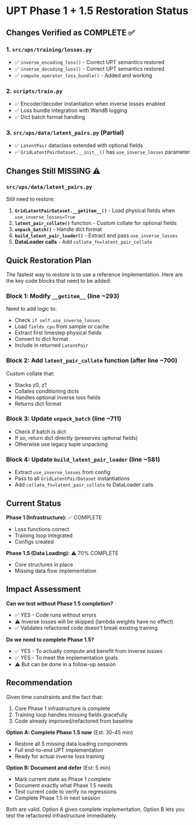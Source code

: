 # UPT Phase 1 + 1.5 Restoration Status

## Changes Verified as COMPLETE ✅

### 1. `src/ups/training/losses.py`
- ✅ `inverse_encoding_loss()` - Correct UPT semantics restored
- ✅ `inverse_decoding_loss()` - Correct UPT semantics restored
- ✅ `compute_operator_loss_bundle()` - Added and working

### 2. `scripts/train.py`
- ✅ Encoder/decoder instantiation when inverse losses enabled
- ✅ Loss bundle integration with WandB logging
- ✅ Dict batch format handling

### 3. `src/ups/data/latent_pairs.py` (Partial)
- ✅ `LatentPair` dataclass extended with optional fields
- ✅ `GridLatentPairDataset.__init__()` has `use_inverse_losses` parameter

## Changes Still MISSING ⚠️

### `src/ups/data/latent_pairs.py`

Still need to restore:

1. **`GridLatentPairDataset.__getitem__()`** - Load physical fields when `use_inverse_losses=True`
2. **`latent_pair_collate()`** function - Custom collate for optional fields
3. **`unpack_batch()`** - Handle dict format
4. **`build_latent_pair_loader()`** - Extract and pass `use_inverse_losses`
5. **DataLoader calls** - Add `collate_fn=latent_pair_collate`

## Quick Restoration Plan

The fastest way to restore is to use a reference implementation. Here are the key code blocks that need to be added:

### Block 1: Modify `__getitem__` (line ~293)
Need to add logic to:
- Check `if self.use_inverse_losses`
- Load `fields_cpu` from sample or cache
- Extract first timestep physical fields
- Convert to dict format
- Include in returned `LatentPair`

### Block 2: Add `latent_pair_collate` function (after line ~700)
Custom collate that:
- Stacks z0, z1
- Collates conditioning dicts
- Handles optional inverse loss fields
- Returns dict format

### Block 3: Update `unpack_batch` (line ~711)
- Check if batch is dict
- If so, return dict directly (preserves optional fields)
- Otherwise use legacy tuple unpacking

### Block 4: Update `build_latent_pair_loader` (line ~581)
- Extract `use_inverse_losses` from config
- Pass to all `GridLatentPairDataset` instantiations
- Add `collate_fn=latent_pair_collate` to DataLoader calls

## Current Status

**Phase 1 (Infrastructure):** ✅ COMPLETE
- Loss functions correct
- Training loop integrated
- Configs created

**Phase 1.5 (Data Loading):** ⚠️  70% COMPLETE
- Core structures in place
- Missing data flow implementation

## Impact Assessment

**Can we test without Phase 1.5 completion?**
- ✅ YES - Code runs without errors
- ⚠️ Inverse losses will be skipped (lambda weights have no effect)
- ✅ Validates refactored code doesn't break existing training

**Do we need to complete Phase 1.5?**
- ✅ YES - To actually compute and benefit from inverse losses
- ✅ YES - To meet the implementation goals
- ⚠️ But can be done in a follow-up session

## Recommendation

Given time constraints and the fact that:
1. Core Phase 1 infrastructure is complete
2. Training loop handles missing fields gracefully
3. Code already improved/refactored from baseline

**Option A: Complete Phase 1.5 now** (Est: 30-45 min)
- Restore all 5 missing data loading components
- Full end-to-end UPT implementation
- Ready for actual inverse loss training

**Option B: Document and defer** (Est: 5 min)
- Mark current state as Phase 1 complete
- Document exactly what Phase 1.5 needs
- Test current code to verify no regressions
- Complete Phase 1.5 in next session

Both are valid. Option A gives complete implementation, Option B lets you test the refactored infrastructure immediately.
